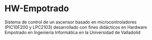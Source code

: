 # HW-Empotrado
Sistema de control de un ascensor basado en microcontroladores (PIC10F200 y LPC2103) desarrollado con fines didácticos en Hardware Empotrado en Ingeniería Informática en la Universidad de Valladolid
